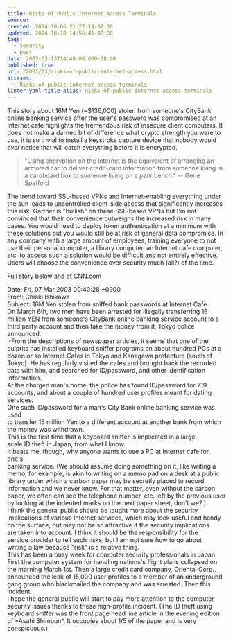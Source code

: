 ```yaml
---
title: Risks Of Public Internet Access Terminals
source: 
created: 2024-10-06 21:27:14-07:00
updated: 2024-10-10 14:56:41-07:00
tags:
  - security
  - post
date: 2003-03-13T14:49:00.000-08:00
published: true
url: /2003/03/risks-of-public-internet-access.html
aliases:
  - Risks-of-public-internet-access-terminals
linter-yaml-title-alias: Risks-of-public-internet-access-terminals
---
```



This story about 16M Yen (~$136,000) stolen from someone's CityBank online banking service after the user's password was compromised at an Internet cafe highlights the tremendous risk of insecure client computers. It does not make a darned bit of difference what crypto strength you were to use, it is so trivial to install a keystroke capture device that nobody would _ever_ notice that will catch everything before it is encrypted.  
  

> "Using encryption on the Internet is the equivalent of arranging an armored car to deliver credit-card information from someone living in a cardboard box to someone living on a park bench." -- Gene Spafford

  
  
The trend toward SSL-based VPNs and Internet-enabling everything under the sun leads to uncontrolled client-side access that significantly increases this risk. Gartner is "bullish" on these SSL-based VPNs but I'm not convinced that their convenience outweighs the increased risk in many cases. You would need to deploy token authentication at a minimum with these solutions but you would still be at risk of general data compromise. In any company with a large amount of employees, training everyone to not use their personal computer, a library computer, an Internet cafe computer, etc. to access such a solution would be difficult and not entirely effective. Users will choose the convenience over security much (all?) of the time.  
  
Full story below and at [CNN.com](http://www.cnn.com/2003/TECH/internet/03/06/internet.theft.ap/index.html)  
  
Date: Fri, 07 Mar 2003 00:40:28 +0900  
From: Chiaki Ishikawa  
Subject: 16M Yen stolen from sniffed bank passwords at Internet Cafe  
On March 6th, two men have been arrested for illegally transferring 16  
million YEN from someone's CityBank online banking service account to a  
third party account and then take the money from it, Tokyo police announced.  
\>From the descriptions of newspaper articles, it seems that one of the  
culprits has installed keyboard sniffer programs on about hundred PCs at a  
dozen or so Internet Cafes in Tokyo and Kanagawa prefecture (south of  
Tokyo). He has regularly visited the cafes and brought back the recorded  
data with him, and searched for ID/password, and other identification  
information.  
At the charged man's home, the police has found ID/password for 719  
accounts, and about a couple of hundred user profiles meant for dating  
services.  
One such ID/password for a man's City Bank online banking service was used  
to transfer 16 million Yen to a different account at another bank from which  
the money was withdrawn.  
This is the first time that a keyboard sniffer is implicated in a large  
scale ID theft in Japan, from what I know.  
It beats me, though, why anyone wants to use a PC at Internet cafe for one's  
banking service. (We should assume doing something on it, like writing a  
memo, for example, is akin to writing on a memo pad on a desk at a public  
library under which a carbon paper may be secretly placed to record  
information and we never know. For that matter, even without the carbon  
paper, we often can see the telephone number, etc. left by the previous user  
by looking at the indented marks on the next paper sheet, don't we? )  
I think the general public should be taught more about the security  
implications of various Internet services, which may look useful and handy  
on the surface, but may not be so attractive if the security implications  
are taken into account. I think it should be the responsibility for the  
service provider to tell such risks, but I am not sure how to go about  
writing a law because "risk" is a relative thing.  
This has been a busy week for computer security professionals in Japan.  
First the computer system for handling nations's flight plans collapsed on  
the morning March 1st. Then a large credit card company, Oriental Corp.,  
announced the leak of 15,000 user profiles to a member of an underground  
gang group who blackmailed the company and was arrested. Then this  
incident.  
I hope the general public will start to pay more attention to the computer  
security issues thanks to these high-profile incident. (The ID theft using  
keyboard sniffer was the front page head line article in the evening edition  
of \*Asahi Shimbun\*. It occupies about 1/5 of the paper and is very  
conspicuous.)
